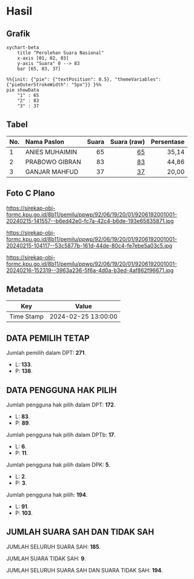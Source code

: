 # Hasil

## Grafik

```mermaid
xychart-beta
    title "Perolehan Suara Nasional"
    x-axis [01, 02, 03]
    y-axis "Suara" 0 --> 83
    bar [65, 83, 37]
```

```mermaid
%%{init: {"pie": {"textPosition": 0.5}, "themeVariables": {"pieOuterStrokeWidth": "5px"}} }%%
pie showData
    "1" : 65
    "2" : 83
    "3" : 37
```

## Tabel

| No. | Nama Paslon    | Suara | Suara (raw) | Persentase |
|:--- |:-------------- | -----:| -----------:| ----------:|
| 1   | ANIES MUHAIMIN | 65    | [65][p-1]   | 35,14      |
| 2   | PRABOWO GIBRAN | 83    | [83][p-2]   | 44,86      |
| 3   | GANJAR MAHFUD  | 37    | [37][p-3]   | 20,00      |


[p-1]: https://github.com/gigit-pemilu/pemilu-2024/blob/main/pilpres/hitung-suara/sub/92-papua-barat/sub/06-teluk-bintuni/sub/19-tomu/sub/2001-sebyar-rejosasi/sub/001-tps/sub/paslon-1.txt
[p-2]: https://github.com/gigit-pemilu/pemilu-2024/blob/main/pilpres/hitung-suara/sub/92-papua-barat/sub/06-teluk-bintuni/sub/19-tomu/sub/2001-sebyar-rejosasi/sub/001-tps/sub/paslon-2.txt
[p-3]: https://github.com/gigit-pemilu/pemilu-2024/blob/main/pilpres/hitung-suara/sub/92-papua-barat/sub/06-teluk-bintuni/sub/19-tomu/sub/2001-sebyar-rejosasi/sub/001-tps/sub/paslon-3.txt

## Foto C Plano

https://sirekap-obj-formc.kpu.go.id/8b11/pemilu/ppwp/92/06/19/20/01/9206192001001-20240215-141557--b6ed42e0-fc7a-42c4-b6de-193e65835871.jpg

https://sirekap-obj-formc.kpu.go.id/8b11/pemilu/ppwp/92/06/19/20/01/9206192001001-20240215-104117--53c5877b-161d-44de-80c4-fe7ebe5a03c5.jpg

https://sirekap-obj-formc.kpu.go.id/8b11/pemilu/ppwp/92/06/19/20/01/9206192001001-20240216-152319--3963a236-5f6a-4d0a-b3ed-4af862f96671.jpg


## Metadata

| Key        | Value               |
| ---------- | ------------------- |
| Time Stamp | 2024-02-25 13:00:00 |


## DATA PEMILIH TETAP

Jumlah pemilih dalam DPT: **271**.
 * L: **133**.
 * P: **138**.

## DATA PENGGUNA HAK PILIH

Jumlah pengguna hak pilih dalam DPT: **172**.
 * L: **83**.
 * P: **89**.

Jumlah pengguna hak pilih dalam DPTb: **17**.
 * L: **6**.
 * P: **11**.

Jumlah pengguna hak pilih dalam DPK: **5**.
 * L: **2**.
 * P: **3**.

Jumlah pengguna hak pilih: **194**.
 * L: **91**.
 * P: **103**.

## JUMLAH SUARA SAH DAN TIDAK SAH

JUMLAH SELURUH SUARA SAH: **185**.

JUMLAH SUARA TIDAK SAH: **9**.

JUMLAH SELURUH SUARA SAH DAN SUARA TIDAK SAH: **194**.


